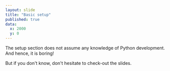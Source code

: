 ```yaml
---
layout: slide
title: "Basic setup"
published: true
data:
  x: 2000
  y: 0
---
```


The setup section does not assume any knowledge of Python development. And hence, it is boring!

But if you don't know, don't hesitate to check-out the slides.
